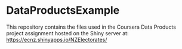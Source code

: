 # DataProductsExample
This repository contains the files used in the Coursera Data Products project assignment hosted on the Shiny server at:
https://ecnz.shinyapps.io/NZElectorates/
